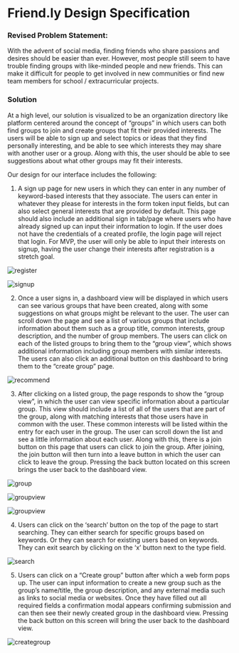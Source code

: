 # Friend.ly Design Specification

### Revised Problem Statement:

With the advent of social media, finding friends who share passions and desires should be easier than ever. However, most people still seem to have trouble finding groups with like-minded people and new friends. This can make it difficult for people to get involved in new communities or find new team members for school / extracurricular projects.

### Solution

At a high level, our solution is visualized to be an organization directory like platform centered around the concept of “groups” in which users can both find groups to join and create groups that fit their provided interests. The users will be able to sign up and select topics or ideas that they find personally interesting, and be able to see which interests they may share with another user or a group. Along with this, the user should be able to see suggestions about what other groups may fit their interests.

Our design for our interface includes the following:

1. A sign up page for new users in which they can enter in any number of keyword-based interests that they associate. The users can enter in whatever they please for interests in the form token input fields, but can also select general interests that are provided by default. This page should also include an additional sign in tab/page where users who have already signed up can input their information to login. If the user does not have the credentials of a created profile, the login page will reject that login. For MVP, the user will only be able to input their interests on signup, having the user change their interests after registration is a stretch goal.


![register](https://github.com/Info442-team-2/friendly-mvp/blob/master/img/register.jpg)

![signup](https://github.com/Info442-team-2/friendly-mvp/blob/master/img/signup.jpg)

2. Once a user signs in, a dashboard view will be displayed in which users can see various groups that have been created, along with some suggestions on what groups might be relevant to the user. The user can scroll down the page and see a list of various groups that include information about them such as a group title, common interests, group description, and the number of group members. The users can click on each of the listed groups to bring them to the “group view”, which shows additional information including group members with similar interests. The users can also click an additional button on this dashboard to bring them to the “create group” page.

![recommend](https://github.com/Info442-team-2/friendly-mvp/blob/master/img/recommend.jpg)

3. After clicking on a listed group, the page responds to show the “group view”, in which the user can view specific information about a particular group. This view should include a list of all of the users that are part of the group, along with matching interests that those users have in common with the user. These common interests will be listed within the entry for each user in the group. The user can scroll down the list and see a little  information about each user. Along with this, there is a join button on this page that users can click to join the group. After joining, the join button will then turn into a leave button in which the user can click to leave the group. Pressing the back button located on this screen brings the user back to the dashboard view.

![group](https://github.com/Info442-team-2/friendly-mvp/blob/master/img/group.jpg)

![groupview](https://github.com/Info442-team-2/friendly-mvp/blob/master/img/groupview.jpg)

![groupview](https://github.com/Info442-team-2/friendly-mvp/blob/master/img/dark.jpg)

4. Users can click on the ‘search’ button on the top of the page to start searching. They can either search for specific groups based on keywords. Or they can search for existing users based on keywords. They can exit search by clicking on the ‘x’ button next to the type field.

![search](https://github.com/Info442-team-2/friendly-mvp/blob/master/img/search.jpg)

5. Users can click on a “Create group” button after which a web form pops up. The user can input information to create a new group such as the group’s name/title, the group description, and any external media such as links to social media or websites. Once they have filled out all required fields a confirmation modal appears confirming submission and can then see their newly created group in the dashboard view. Pressing the back button on this screen will bring the user back to the dashboard view.

![creategroup](https://github.com/Info442-team-2/friendly-mvp/blob/master/img/create.jpg)